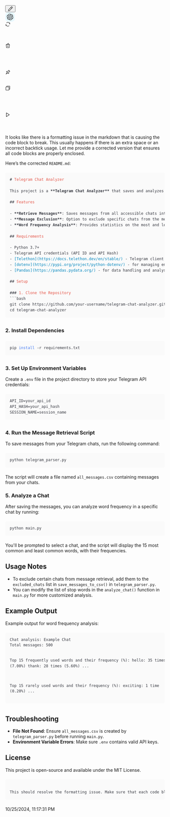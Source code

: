 <div class="chat_chat-message-container__O_X8_"><div class="chat_chat-message-header-last__q904C"><div class="chat_chat-message-avatar__3QeMq"><div class="chat_chat-message-edit__h58of"><button class="button_icon-button__VwAMf undefined undefined  clickable undefined" role="button"><div class="button_icon-button-icon__AMZta false"><svg xmlns="http://www.w3.org/2000/svg" xmlns:xlink="http://www.w3.org/1999/xlink" width="16" height="16" fill="none"><defs><path id="rename_svg__a" d="M0 0h16v16H0z"></path></defs><g><mask id="rename_svg__b" fill="#fff"><use xlink:href="#rename_svg__a"></use></mask><g mask="url(#rename_svg__b)"><path d="M2.83 13.2 13.2 2.83 10.37 0 0 10.37v2.83z" style="stroke: rgb(51, 51, 51); stroke-width: 1.33333px; stroke-opacity: 1; stroke-dasharray: 0px, 0px;" transform="translate(1.775 1.3)"></path><path d="m0 0 2.83 2.83" style="stroke: rgb(51, 51, 51); stroke-width: 1.33333px; stroke-opacity: 1; stroke-dasharray: 0px, 0px;" transform="translate(9.317 4.13)"></path></g></g></svg></div></button></div><div class="no-dark"><svg xmlns="http://www.w3.org/2000/svg" xmlns:xlink="http://www.w3.org/1999/xlink" width="30" height="30" fill="none" class="user-avatar"><defs><path id="black-bot_svg__a" d="M0 0h30v30H0z"></path><path id="black-bot_svg__c" d="M0 0h20.455v20.455H0z"></path></defs><g><rect width="30" height="30" fill="#E7F8FF" rx="10"></rect><mask id="black-bot_svg__b" fill="#fff"><use xlink:href="#black-bot_svg__a"></use></mask><g mask="url(#black-bot_svg__b)"><g transform="translate(4.773 4.773)"><mask id="black-bot_svg__d" fill="#fff"><use xlink:href="#black-bot_svg__c"></use></mask><g mask="url(#black-bot_svg__d)"><path fill-rule="evenodd" d="M19.11 8.37c.17-.52.26-1.06.26-1.61 0-.9-.24-1.79-.71-2.57a5.24 5.24 0 0 0-4.53-2.59c-.37 0-.73.04-1.09.11A5.2 5.2 0 0 0 9.17 0h-.04C6.86 0 4.86 1.44 4.16 3.57A5.1 5.1 0 0 0 .71 6.04C.24 6.83 0 7.72 0 8.63c0 1.27.48 2.51 1.35 3.45-.18.52-.27 1.07-.27 1.61 0 .91.25 1.8.71 2.58 1.13 1.94 3.41 2.94 5.63 2.47a5.18 5.18 0 0 0 3.86 1.71h.05c2.26 0 4.27-1.44 4.97-3.57a5.13 5.13 0 0 0 3.45-2.47c.46-.78.7-1.67.7-2.58 0-1.28-.48-2.51-1.34-3.46M8.947 18.158c-.04.03-.08.05-.12.07.7.58 1.57.89 2.48.89h.01c2.14 0 3.88-1.72 3.88-3.83v-4.76c0-.02-.02-.04-.04-.05l-1.74-.99v5.75c0 .23-.13.45-.34.57zm-.67-1.153 4.17-2.38c.02-.01.03-.03.03-.05v-1.99l-5.04 2.87c-.21.12-.47.12-.68 0l-4.13-2.35c-.04-.02-.09-.06-.12-.07-.04.21-.06.43-.06.65 0 .67.18 1.33.52 1.92v-.01c.7 1.19 1.98 1.92 3.37 1.92.68 0 1.35-.18 1.94-.51M3.903 5.168v-.14c-.85.31-1.57.9-2.02 1.68a3.8 3.8 0 0 0-.52 1.91c0 1.37.74 2.64 1.94 3.33l4.17 2.37q.03.015.06 0l1.75-1-5.04-2.87a.64.64 0 0 1-.34-.57zm13.253 3.337-4.18-2.38c-.02 0-.04 0-.06.01l-1.74.99 5.04 2.87c.21.12.34.34.34.58v4.85c1.52-.56 2.54-1.99 2.54-3.6 0-1.37-.74-2.63-1.94-3.32M8.014 5.83c-.02.01-.03.03-.03.05v1.99L13.024 5a.692.692 0 0 1 .68 0l4.13 2.35c.04.02.08.05.12.07.03-.21.05-.43.05-.65 0-2.11-1.74-3.83-3.88-3.83-.68 0-1.35.18-1.94.51zm1.133-4.492c-2.15 0-3.89 1.72-3.89 3.83v4.76c0 .02.02.03.03.04l1.75 1v-5.75c0-.23.13-.45.34-.57l4.13-2.35c.04-.03.09-.06.12-.07-.7-.58-1.58-.89-2.48-.89M7.983 11.51l2.24 1.27 2.25-1.27V8.95l-2.25-1.28-2.24 1.28z" style="fill: rgb(51, 51, 51);"></path></g></g></g></g></svg></div></div><div class="chat_chat-message-actions__H90hg"><div class="chat_chat-input-actions__mwYC_"><div class="chat_chat-input-action__DMW7Y clickable" style="--icon-width: 16px; --full-width: 16px; width: 16px;"><div class="chat_icon__Ly3TN"><svg xmlns="http://www.w3.org/2000/svg" xmlns:xlink="http://www.w3.org/1999/xlink" width="16" height="16" fill="none"><defs><path id="reload_svg__a" d="M0 0h16v16H0z"></path></defs><g><mask id="reload_svg__b" fill="#fff"><use xlink:href="#reload_svg__a"></use></mask><g mask="url(#reload_svg__b)"><path d="M0 0v5.33" style="stroke: rgb(51, 51, 51); stroke-width: 1.33333px; stroke-opacity: 1; stroke-dasharray: 0px, 0px;" transform="translate(14 2.667)"></path><path d="M0 0v5.33" style="stroke: rgb(51, 51, 51); stroke-width: 1.33333px; stroke-opacity: 1; stroke-dasharray: 0px, 0px;" transform="translate(2 8)"></path><path d="M12.003 6a6.005 6.005 0 0 0-10.32-4.17M0 6a6.005 6.005 0 0 0 10.17 4.32" style="stroke: rgb(51, 51, 51); stroke-width: 1.333px; stroke-opacity: 1; stroke-dasharray: 0px, 0px;" transform="translate(2 2)"></path></g></g></svg></div><div class="chat_text__TkPfN" style="opacity: 0; transform: translate(-10px);">Retry</div></div><div class="chat_chat-input-action__DMW7Y clickable" style="--icon-width: 16px; --full-width: 16px; width: 16px;"><div class="chat_icon__Ly3TN"><svg xmlns="http://www.w3.org/2000/svg" xmlns:xlink="http://www.w3.org/1999/xlink" width="16" height="16" fill="none"><defs><path id="clear_svg__a" d="M0 0h16v16H0z"></path></defs><g><mask id="clear_svg__b" fill="#fff"><use xlink:href="#clear_svg__a"></use></mask><g mask="url(#clear_svg__b)"><path d="M1 9.67h8.67l1-9.67H0z" style="stroke: rgb(51, 51, 51); stroke-width: 1.33333px; stroke-opacity: 1; stroke-dasharray: 0px, 0px;" transform="translate(2.667 5)"></path><path d="M0 0v3.33" style="stroke: rgb(51, 51, 51); stroke-width: 1.33333px; stroke-opacity: 1; stroke-dasharray: 0px, 0px;" transform="translate(6.667 8.334)"></path><path d="M0 0v3.33" style="stroke: rgb(51, 51, 51); stroke-width: 1.33333px; stroke-opacity: 1; stroke-dasharray: 0px, 0px;" transform="translate(9.334 8.333)"></path><path d="m0 4 5.44-4L8 4" style="stroke: rgb(51, 51, 51); stroke-width: 1.33333px; stroke-opacity: 1; stroke-dasharray: 0px, 0px;" transform="translate(4 1)"></path></g></g></svg></div><div class="chat_text__TkPfN" style="opacity: 0; transform: translate(-10px);">Delete</div></div><div class="chat_chat-input-action__DMW7Y clickable" style="--icon-width: 16px; --full-width: 16px; width: 16px;"><div class="chat_icon__Ly3TN"><svg xmlns="http://www.w3.org/2000/svg" xmlns:xlink="http://www.w3.org/1999/xlink" width="16" height="16" fill="none"><g><mask id="pin_svg__b" fill="#fff"><use xlink:href="#pin_svg__a"></use></mask><g mask="url(#pin_svg__b)"><path d="m6.685 8.81-4 5.44-.537-.394-.397-.536 5.42-4.01a.666.666 0 0 1 .866.062l.532.528 2.07 2.063-.471.473-.472-.472q.45-.45.472-.963.023-.53-.37-1.333a.67.67 0 0 1 .017-.616l2.36-4.25a.66.66 0 0 1 .679-.336l1.65.24-.096.66-.472.471-3.77-3.77.472-.471.66-.096.24 1.65a.66.66 0 0 1-.337.678l-4.25 2.36a.67.67 0 0 1-.646.001q-.719-.397-1.27-.369-.537.027-.996.487l-.471-.471.471-.472 2.06 2.06.52.52a.665.665 0 0 1 .066.867M5.61 8.02l.537.396-.472.471-.52-.52-2.06-2.06a.665.665 0 0 1 0-.943q.823-.822 1.87-.875.933-.048 1.984.533l-.322.584-.324-.583 4.25-2.36.324.583-.66.096-.24-1.65a.664.664 0 0 1 .66-.763.67.67 0 0 1 .471.195l3.77 3.77a.666.666 0 0 1-.567 1.131l-1.65-.24.096-.66.583.324-2.36 4.25-.583-.323.599-.293q.54 1.107.503 1.974-.044 1.033-.86 1.85a.664.664 0 0 1-.842.083.7.7 0 0 1-.101-.082l-2.068-2.062-.531-.527.47-.473.396.535-5.42 4.01a.66.66 0 0 1-.791.002.664.664 0 0 1-.142-.932z" style="fill: rgb(51, 51, 51); opacity: 1;"></path></g></g><defs><path id="pin_svg__a" d="M0 0h16v16H0z"></path></defs></svg></div><div class="chat_text__TkPfN" style="opacity: 0; transform: translate(-10px);">Pin</div></div><div class="chat_chat-input-action__DMW7Y clickable" style="--icon-width: 16px; --full-width: 16px; width: 16px;"><div class="chat_icon__Ly3TN"><svg xmlns="http://www.w3.org/2000/svg" xmlns:xlink="http://www.w3.org/1999/xlink" width="16" height="16" fill="none"><defs><path id="copy_svg__a" d="M0 0h16v16H0z"></path></defs><g><mask id="copy_svg__b" fill="#fff"><use xlink:href="#copy_svg__a"></use></mask><g mask="url(#copy_svg__b)"><path d="M0 2.48V.94C0 .42.42 0 .94 0h8.12c.52 0 .94.42.94.94v8.12c0 .52-.42.94-.94.94H7.51" style="stroke: rgb(51, 51, 51); stroke-width: 1.33333px; stroke-opacity: 1; stroke-dasharray: 0px, 0px;" transform="translate(4.333 1.667)"></path><path d="M.94 0C.42 0 0 .42 0 .94v8.12c0 .52.42.94.94.94h8.12c.52 0 .94-.42.94-.94V.94C10 .42 9.58 0 9.06 0z" style="stroke: rgb(51, 51, 51); stroke-width: 1.33333px; stroke-opacity: 1; stroke-dasharray: 0px, 0px;" transform="translate(1.667 4.333)"></path></g></g></svg></div><div class="chat_text__TkPfN" style="opacity: 0; transform: translate(-10px);">Copy</div></div><div class="chat_chat-input-action__DMW7Y clickable" style="--icon-width: 16px; --full-width: 16px; width: 16px;"><div class="chat_icon__Ly3TN"><svg xmlns="http://www.w3.org/2000/svg" width="16" height="16" viewBox="0 0 24 24" fill="none" stroke="currentColor" stroke-width="2" stroke-linecap="round" stroke-linejoin="round" class="lucide lucide-play "><polygon points="5 3 19 12 5 21 5 3"></polygon></svg></div><div class="chat_text__TkPfN" style="opacity: 0; transform: translate(-10px);">播放</div></div></div></div></div><div class="chat_chat-message-item__dKqMl"><div class="markdown-body" style="font-size: 14px;" dir="auto"><div class=""><p node="[object Object]" dir="auto">It looks like there is a formatting issue in the markdown that is causing the code block to break. This usually happens if there is an extra space or an incorrect backtick usage. Let me provide a corrected version that ensures all code blocks are properly enclosed.</p>
<p node="[object Object]" dir="auto">Here’s the corrected <code>README.md</code>:</p>
<pre><span class="copy-code-button"></span><div style="background: rgb(250, 250, 250); color: rgb(56, 58, 66); font-family: &quot;Fira Code&quot;, &quot;Fira Mono&quot;, Menlo, Consolas, &quot;DejaVu Sans Mono&quot;, monospace; direction: ltr; text-align: left; white-space: pre; word-spacing: normal; word-break: normal; line-height: 1.5; tab-size: 2; hyphens: none; padding: 1em; margin: 0.5em 0px; overflow: auto; border-radius: 0.3em;"><code class="language-markdown" style="background: rgb(250, 250, 250); color: rgb(56, 58, 66); font-family: &quot;Fira Code&quot;, &quot;Fira Mono&quot;, Menlo, Consolas, &quot;DejaVu Sans Mono&quot;, monospace; direction: ltr; text-align: left; white-space: pre; word-spacing: normal; word-break: normal; line-height: 1.5; tab-size: 2; hyphens: none;"><span class="token" style="color: rgb(56, 58, 66);">#</span><span class="token" style="color: rgb(228, 86, 73);"> Telegram Chat Analyzer</span><span>
</span>
<span>This project is a </span><span class="token" style="font-weight: bold; color: rgb(56, 58, 66);">**</span><span class="token" style="font-weight: bold;">Telegram Chat Analyzer</span><span class="token" style="font-weight: bold; color: rgb(56, 58, 66);">**</span><span> that saves and analyzes your personal message history. It retrieves messages from Telegram, saves them to a CSV file, and performs a word frequency analysis to highlight the most and least common words used in each chat.
</span>
<span></span><span class="token" style="color: rgb(56, 58, 66);">##</span><span class="token" style="color: rgb(228, 86, 73);"> Features</span><span>
</span>
<span></span><span class="token" style="color: rgb(56, 58, 66);">-</span><span> </span><span class="token" style="font-weight: bold; color: rgb(56, 58, 66);">**</span><span class="token" style="font-weight: bold;">Retrieve Messages</span><span class="token" style="font-weight: bold; color: rgb(56, 58, 66);">**</span><span>: Saves messages from all accessible chats into a CSV file.
</span><span></span><span class="token" style="color: rgb(56, 58, 66);">-</span><span> </span><span class="token" style="font-weight: bold; color: rgb(56, 58, 66);">**</span><span class="token" style="font-weight: bold;">Message Exclusion</span><span class="token" style="font-weight: bold; color: rgb(56, 58, 66);">**</span><span>: Option to exclude specific chats from the message retrieval process.
</span><span></span><span class="token" style="color: rgb(56, 58, 66);">-</span><span> </span><span class="token" style="font-weight: bold; color: rgb(56, 58, 66);">**</span><span class="token" style="font-weight: bold;">Word Frequency Analysis</span><span class="token" style="font-weight: bold; color: rgb(56, 58, 66);">**</span><span>: Provides statistics on the most and least common words in a selected chat, excluding common stop words.
</span>
<span></span><span class="token" style="color: rgb(56, 58, 66);">##</span><span class="token" style="color: rgb(228, 86, 73);"> Requirements</span><span>
</span>
<span></span><span class="token" style="color: rgb(56, 58, 66);">-</span><span> Python 3.7+
</span><span></span><span class="token" style="color: rgb(56, 58, 66);">-</span><span> Telegram API credentials (API ID and API Hash)
</span><span></span><span class="token" style="color: rgb(56, 58, 66);">-</span><span> </span><span class="token" style="color: rgb(1, 132, 188);">[</span><span class="token" style="color: rgb(1, 132, 188);">Telethon</span><span class="token" style="color: rgb(1, 132, 188);">](</span><span class="token" style="color: rgb(1, 132, 188);">https://docs.telethon.dev/en/stable/</span><span class="token" style="color: rgb(1, 132, 188);">)</span><span> - Telegram client library
</span><span></span><span class="token" style="color: rgb(56, 58, 66);">-</span><span> </span><span class="token" style="color: rgb(1, 132, 188);">[</span><span class="token" style="color: rgb(1, 132, 188);">dotenv</span><span class="token" style="color: rgb(1, 132, 188);">](</span><span class="token" style="color: rgb(1, 132, 188);">https://pypi.org/project/python-dotenv/</span><span class="token" style="color: rgb(1, 132, 188);">)</span><span> - for managing environment variables
</span><span></span><span class="token" style="color: rgb(56, 58, 66);">-</span><span> </span><span class="token" style="color: rgb(1, 132, 188);">[</span><span class="token" style="color: rgb(1, 132, 188);">Pandas</span><span class="token" style="color: rgb(1, 132, 188);">](</span><span class="token" style="color: rgb(1, 132, 188);">https://pandas.pydata.org/</span><span class="token" style="color: rgb(1, 132, 188);">)</span><span> - for data handling and analysis
</span>
<span></span><span class="token" style="color: rgb(56, 58, 66);">##</span><span class="token" style="color: rgb(228, 86, 73);"> Setup</span><span>
</span>
<span></span><span class="token" style="color: rgb(56, 58, 66);">###</span><span class="token" style="color: rgb(228, 86, 73);"> 1. Clone the Repository</span><span>
</span>```bash
git clone https://github.com/your-username/telegram-chat-analyzer.git
cd telegram-chat-analyzer
</code></div></pre>
<h3>2. Install Dependencies</h3>
<pre><span class="copy-code-button"></span><div style="background: rgb(250, 250, 250); color: rgb(56, 58, 66); font-family: &quot;Fira Code&quot;, &quot;Fira Mono&quot;, Menlo, Consolas, &quot;DejaVu Sans Mono&quot;, monospace; direction: ltr; text-align: left; white-space: pre; word-spacing: normal; word-break: normal; line-height: 1.5; tab-size: 2; hyphens: none; padding: 1em; margin: 0.5em 0px; overflow: auto; border-radius: 0.3em;"><code class="language-bash" style="background: rgb(250, 250, 250); color: rgb(56, 58, 66); font-family: &quot;Fira Code&quot;, &quot;Fira Mono&quot;, Menlo, Consolas, &quot;DejaVu Sans Mono&quot;, monospace; direction: ltr; text-align: left; white-space: pre; word-spacing: normal; word-break: normal; line-height: 1.5; tab-size: 2; hyphens: none;"><span>pip </span><span class="token" style="color: rgb(64, 120, 242);">install</span><span> -r requirements.txt
</span></code></div></pre>
<h3>3. Set Up Environment Variables</h3>
<p node="[object Object]" dir="auto">Create a <code>.env</code> file in the project directory to store your Telegram API credentials:</p>
<pre><span class="copy-code-button"></span><div style="background: rgb(250, 250, 250); color: rgb(56, 58, 66); font-family: &quot;Fira Code&quot;, &quot;Fira Mono&quot;, Menlo, Consolas, &quot;DejaVu Sans Mono&quot;, monospace; direction: ltr; text-align: left; white-space: pre; word-spacing: normal; word-break: normal; line-height: 1.5; tab-size: 2; hyphens: none; padding: 1em; margin: 0.5em 0px; overflow: auto; border-radius: 0.3em;"><code class="language-plaintext" style="background: rgb(250, 250, 250); color: rgb(56, 58, 66); font-family: &quot;Fira Code&quot;, &quot;Fira Mono&quot;, Menlo, Consolas, &quot;DejaVu Sans Mono&quot;, monospace; direction: ltr; text-align: left; white-space: pre; word-spacing: normal; word-break: normal; line-height: 1.5; tab-size: 2; hyphens: none;"><span>API_ID=your_api_id
</span>API_HASH=your_api_hash
SESSION_NAME=session_name
</code></div></pre>
<h3>4. Run the Message Retrieval Script</h3>
<p node="[object Object]" dir="auto">To save messages from your Telegram chats, run the following command:</p>
<pre><span class="copy-code-button"></span><div style="background: rgb(250, 250, 250); color: rgb(56, 58, 66); font-family: &quot;Fira Code&quot;, &quot;Fira Mono&quot;, Menlo, Consolas, &quot;DejaVu Sans Mono&quot;, monospace; direction: ltr; text-align: left; white-space: pre; word-spacing: normal; word-break: normal; line-height: 1.5; tab-size: 2; hyphens: none; padding: 1em; margin: 0.5em 0px; overflow: auto; border-radius: 0.3em;"><code class="language-bash" style="background: rgb(250, 250, 250); color: rgb(56, 58, 66); font-family: &quot;Fira Code&quot;, &quot;Fira Mono&quot;, Menlo, Consolas, &quot;DejaVu Sans Mono&quot;, monospace; direction: ltr; text-align: left; white-space: pre; word-spacing: normal; word-break: normal; line-height: 1.5; tab-size: 2; hyphens: none;"><span>python telegram_parser.py
</span></code></div></pre>
<p node="[object Object]" dir="auto">The script will create a file named <code>all_messages.csv</code> containing messages from your chats.</p>
<h3>5. Analyze a Chat</h3>
<p node="[object Object]" dir="auto">After saving the messages, you can analyze word frequency in a specific chat by running:</p>
<pre><span class="copy-code-button"></span><div style="background: rgb(250, 250, 250); color: rgb(56, 58, 66); font-family: &quot;Fira Code&quot;, &quot;Fira Mono&quot;, Menlo, Consolas, &quot;DejaVu Sans Mono&quot;, monospace; direction: ltr; text-align: left; white-space: pre; word-spacing: normal; word-break: normal; line-height: 1.5; tab-size: 2; hyphens: none; padding: 1em; margin: 0.5em 0px; overflow: auto; border-radius: 0.3em;"><code class="language-bash" style="background: rgb(250, 250, 250); color: rgb(56, 58, 66); font-family: &quot;Fira Code&quot;, &quot;Fira Mono&quot;, Menlo, Consolas, &quot;DejaVu Sans Mono&quot;, monospace; direction: ltr; text-align: left; white-space: pre; word-spacing: normal; word-break: normal; line-height: 1.5; tab-size: 2; hyphens: none;"><span>python main.py
</span></code></div></pre>
<p node="[object Object]" dir="auto">You'll be prompted to select a chat, and the script will display the 15 most common and least common words, with their frequencies.</p>
<h2>Usage Notes</h2>
<ul>
<li>To exclude certain chats from message retrieval, add them to the <code>excluded_chats</code> list in <code>save_messages_to_csv()</code> in <code>telegram_parser.py</code>.</li>
<li>You can modify the list of stop words in the <code>analyze_chat()</code> function in <code>main.py</code> for more customized analysis.</li>
</ul>
<h2>Example Output</h2>
<p node="[object Object]" dir="auto">Example output for word frequency analysis:</p>
<pre><span class="copy-code-button"></span><div style="background: rgb(250, 250, 250); color: rgb(56, 58, 66); font-family: &quot;Fira Code&quot;, &quot;Fira Mono&quot;, Menlo, Consolas, &quot;DejaVu Sans Mono&quot;, monospace; direction: ltr; text-align: left; white-space: pre; word-spacing: normal; word-break: normal; line-height: 1.5; tab-size: 2; hyphens: none; padding: 1em; margin: 0.5em 0px; overflow: auto; border-radius: 0.3em;"><code class="language-plaintext" style="background: rgb(250, 250, 250); color: rgb(56, 58, 66); font-family: &quot;Fira Code&quot;, &quot;Fira Mono&quot;, Menlo, Consolas, &quot;DejaVu Sans Mono&quot;, monospace; direction: ltr; text-align: left; white-space: pre; word-spacing: normal; word-break: normal; line-height: 1.5; tab-size: 2; hyphens: none;"><span>Chat analysis: Example Chat
</span>Total messages: 500

Top 15 frequently used words and their frequency (%):
hello: 35 times (7.00%)
thank: 28 times (5.60%)
...

Top 15 rarely used words and their frequency (%):
exciting: 1 time (0.20%)
...
</code></div></pre>
<h2>Troubleshooting</h2>
<ul>
<li><strong>File Not Found</strong>: Ensure <code>all_messages.csv</code> is created by <code>telegram_parser.py</code> before running <code>main.py</code>.</li>
<li><strong>Environment Variable Errors</strong>: Make sure <code>.env</code> contains valid API keys.</li>
</ul>
<h2>License</h2>
<p node="[object Object]" dir="auto">This project is open-source and available under the MIT License.</p>
<pre><span class="copy-code-button"></span><div style="background: rgb(250, 250, 250); color: rgb(56, 58, 66); font-family: &quot;Fira Code&quot;, &quot;Fira Mono&quot;, Menlo, Consolas, &quot;DejaVu Sans Mono&quot;, monospace; direction: ltr; text-align: left; white-space: pre; word-spacing: normal; word-break: normal; line-height: 1.5; tab-size: 2; hyphens: none; padding: 1em; margin: 0.5em 0px; overflow: auto; border-radius: 0.3em;"><code class="language-plaintext" style="background: rgb(250, 250, 250); color: rgb(56, 58, 66); font-family: &quot;Fira Code&quot;, &quot;Fira Mono&quot;, Menlo, Consolas, &quot;DejaVu Sans Mono&quot;, monospace; direction: ltr; text-align: left; white-space: pre; word-spacing: normal; word-break: normal; line-height: 1.5; tab-size: 2; hyphens: none;"><span>
</span>This should resolve the formatting issue. Make sure that each code block is properly wrapped in triple backticks (\`\`\`), as I have shown in this version. Let me know if this fixes the issue!
</code></div></pre></div></div></div><div class="chat_chat-message-action-date__RsXTn">10/25/2024, 11:17:31 PM</div></div>
